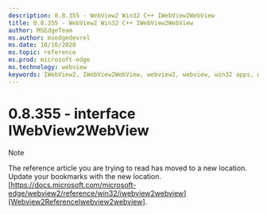 ```yaml
---
description: 0.8.355 - WebView2 Win32 C++ IWebView2WebView
title: 0.8.355 - WebView2 Win32 C++ IWebView2WebView
author: MSEdgeTeam
ms.author: msedgedevrel
ms.date: 10/16/2020
ms.topic: reference
ms.prod: microsoft-edge
ms.technology: webview
keywords: IWebView2, IWebView2WebView, webview2, webview, win32 apps, win32, edge
---
```


# 0.8.355 - interface IWebView2WebView 

> [!NOTE]
> The reference article you are trying to read has moved to a new location.  
> Update your bookmarks with the new location.  
> [https://docs.microsoft.com/microsoft-edge/webview2/reference/win32/iwebview2webview][Webview2ReferenceIwebview2webview].  

[Webview2ReferenceIwebview2webview]: /microsoft-edge/webview2/reference/win32/iwebview2webview "interface IWebView2WebView | Microsoft Docs"
